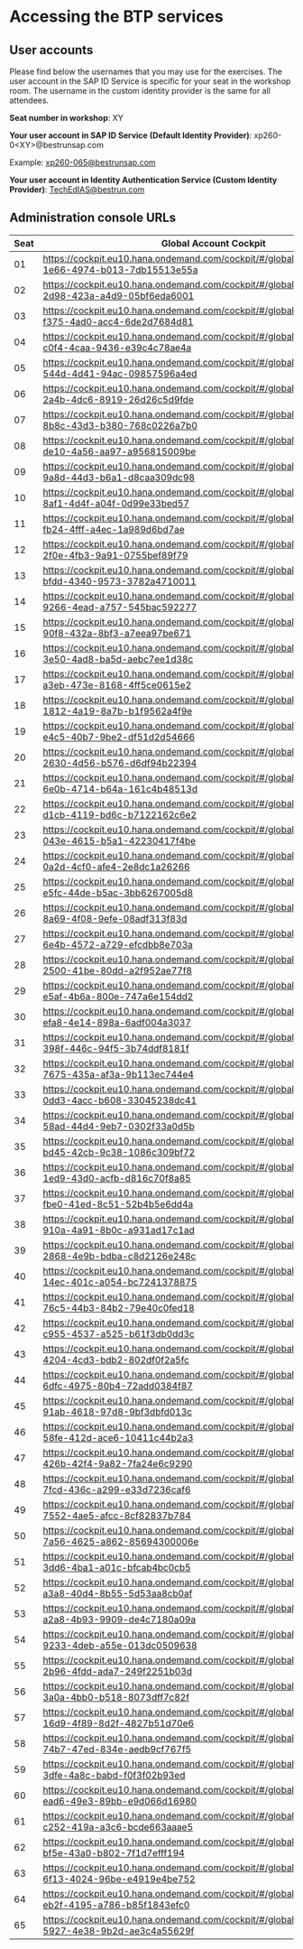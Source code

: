 # Accessing the BTP services

## User accounts

Please find below the usernames that you may use for the exercises. The user account in the SAP ID Service is specific for your seat in the workshop room. The username in the custom identity provider is the same for all attendees. 

**Seat number in workshop**: XY

**Your user account in SAP ID Service (Default Identity Provider)**: xp260-0\<XY\>@bestrunsap.com

Example: xp260-065@bestrunsap.com

**Your user account in Identity Authentication Service (Custom Identity Provider)**: TechEdIAS@bestrun.com

## Administration console URLs
  
| Seat  | Global Account Cockpit | Identity Authentication Service console |
| ----- | ---------------------- | --------------------------------------- |
| 01 | https://cockpit.eu10.hana.ondemand.com/cockpit/#/globalaccount/e286338d-1e66-4974-b013-7db15513e55a | https://bestrun01.accounts.ondemand.com/admin/ |
| 02 | https://cockpit.eu10.hana.ondemand.com/cockpit/#/globalaccount/0905619e-2d98-423a-a4d9-05bf6eda6001 | https://bestrun02.accounts.ondemand.com/admin/ |
| 03 | https://cockpit.eu10.hana.ondemand.com/cockpit/#/globalaccount/053932d4-f375-4ad0-acc4-6de2d7684d81 | https://bestrun03.accounts.ondemand.com/admin/ |
| 04 | https://cockpit.eu10.hana.ondemand.com/cockpit/#/globalaccount/c9b1abb8-c0f4-4caa-9436-e39c4c78ae4a | https://bestrun04.accounts.ondemand.com/admin/ |
| 05 | https://cockpit.eu10.hana.ondemand.com/cockpit/#/globalaccount/2675c01d-544d-4d41-94ac-09857596a4ed | https://bestrun05.accounts.ondemand.com/admin/ |
| 06 | https://cockpit.eu10.hana.ondemand.com/cockpit/#/globalaccount/754ac41e-2a4b-4dc6-8919-26d26c5d9fde | https://bestrun06.accounts.ondemand.com/admin/ |
| 07 | https://cockpit.eu10.hana.ondemand.com/cockpit/#/globalaccount/2127b6f1-8b8c-43d3-b380-768c0226a7b0 | https://bestrun07.accounts.ondemand.com/admin/ |
| 08 | https://cockpit.eu10.hana.ondemand.com/cockpit/#/globalaccount/0390f74e-de10-4a56-aa97-a956815009be | https://bestrun08.accounts.ondemand.com/admin/ |
| 09 | https://cockpit.eu10.hana.ondemand.com/cockpit/#/globalaccount/9231ca0e-9a8d-44d3-b6a1-d8caa309dc98 | https://bestrun09.accounts.ondemand.com/admin/ |
| 10 | https://cockpit.eu10.hana.ondemand.com/cockpit/#/globalaccount/de02e06c-8af1-4d4f-a04f-0d99e33bed57 | https://bestrun10.accounts.ondemand.com/admin/ |
| 11 | https://cockpit.eu10.hana.ondemand.com/cockpit/#/globalaccount/40a944e7-fb24-4fff-a4ec-1a989d6bd7ae | https://bestrun11.accounts.ondemand.com/admin/ |
| 12 | https://cockpit.eu10.hana.ondemand.com/cockpit/#/globalaccount/0bbdc4c2-2f0e-4fb3-9a91-0755bef89f79 | https://bestrun12.accounts.ondemand.com/admin/ |
| 13 | https://cockpit.eu10.hana.ondemand.com/cockpit/#/globalaccount/10233532-bfdd-4340-9573-3782a4710011 | https://bestrun13.accounts.ondemand.com/admin/ |
| 14 | https://cockpit.eu10.hana.ondemand.com/cockpit/#/globalaccount/32c31359-9266-4ead-a757-545bac592277 | https://bestrun14.accounts.ondemand.com/admin/ |
| 15 | https://cockpit.eu10.hana.ondemand.com/cockpit/#/globalaccount/36fda82d-90f8-432a-8bf3-a7eea97be671 | https://bestrun15.accounts.ondemand.com/admin/ |
| 16 | https://cockpit.eu10.hana.ondemand.com/cockpit/#/globalaccount/2f9410fd-3e50-4ad8-ba5d-aebc7ee1d38c | https://bestrun16.accounts.ondemand.com/admin/ |
| 17 | https://cockpit.eu10.hana.ondemand.com/cockpit/#/globalaccount/53f4b2fd-a3eb-473e-8168-4ff5ce0615e2 | https://bestrun17.accounts.ondemand.com/admin/ |
| 18 | https://cockpit.eu10.hana.ondemand.com/cockpit/#/globalaccount/85b7b168-1812-4a19-8a7b-b1f9562a4f9e | https://bestrun18.accounts.ondemand.com/admin/ |
| 19 | https://cockpit.eu10.hana.ondemand.com/cockpit/#/globalaccount/cbdc5c00-e4c5-40b7-9be2-df51d2d54666 | https://bestrun19.accounts.ondemand.com/admin/ |
| 20 | https://cockpit.eu10.hana.ondemand.com/cockpit/#/globalaccount/5ceaccca-2630-4d56-b576-d6df94b22394 | https://bestrun20.accounts.ondemand.com/admin/ |
| 21 | https://cockpit.eu10.hana.ondemand.com/cockpit/#/globalaccount/3ed78138-6e0b-4714-b64a-161c4b48513d | https://bestrun21.accounts.ondemand.com/admin/ |
| 22 | https://cockpit.eu10.hana.ondemand.com/cockpit/#/globalaccount/ea9843df-d1cb-4119-bd6c-b7122162c6e2 | https://bestrun22.accounts.ondemand.com/admin/ |
| 23 | https://cockpit.eu10.hana.ondemand.com/cockpit/#/globalaccount/972400f0-043e-4615-b5a1-42230417f4be | https://bestrun23.accounts.ondemand.com/admin/ |
| 24 | https://cockpit.eu10.hana.ondemand.com/cockpit/#/globalaccount/2dbf4c69-0a2d-4cf0-afe4-2e8dc1a26266 | https://bestrun24.accounts.ondemand.com/admin/ |
| 25 | https://cockpit.eu10.hana.ondemand.com/cockpit/#/globalaccount/9f982b77-e5fc-44de-b5ac-3bb6267005d8 | https://bestrun25.accounts.ondemand.com/admin/ |
| 26 | https://cockpit.eu10.hana.ondemand.com/cockpit/#/globalaccount/9ed751ea-8a69-4f08-9efe-08adf313f83d | https://bestrun26.accounts.ondemand.com/admin/ |
| 27 | https://cockpit.eu10.hana.ondemand.com/cockpit/#/globalaccount/1097643d-6e4b-4572-a729-efcdbb8e703a | https://bestrun27.accounts.ondemand.com/admin/ |
| 28 | https://cockpit.eu10.hana.ondemand.com/cockpit/#/globalaccount/b1f4974c-2500-41be-80dd-a2f952ae77f8 | https://bestrun28.accounts.ondemand.com/admin/ |
| 29 | https://cockpit.eu10.hana.ondemand.com/cockpit/#/globalaccount/0653841c-e5af-4b6a-800e-747a6e154dd2 | https://bestrun29.accounts.ondemand.com/admin/ |
| 30 | https://cockpit.eu10.hana.ondemand.com/cockpit/#/globalaccount/a1dadff1-efa8-4e14-898a-6adf004a3037 | https://bestrun30.accounts.ondemand.com/admin/ |
| 31 | https://cockpit.eu10.hana.ondemand.com/cockpit/#/globalaccount/b0383fc2-398f-446c-94f5-3b74ddf8181f | https://bestrun31.accounts.ondemand.com/admin/ |
| 32 | https://cockpit.eu10.hana.ondemand.com/cockpit/#/globalaccount/74c24696-7675-435a-af3a-9b113ec744e4 | https://bestrun32.accounts.ondemand.com/admin/ |
| 33 | https://cockpit.eu10.hana.ondemand.com/cockpit/#/globalaccount/f49120b5-0dd3-4acc-b608-33045238dc41 | https://bestrun33.accounts.ondemand.com/admin/ |
| 34 | https://cockpit.eu10.hana.ondemand.com/cockpit/#/globalaccount/080908f0-58ad-44d4-9eb7-0302f33a0d5b | https://bestrun34.accounts.ondemand.com/admin/ |
| 35 | https://cockpit.eu10.hana.ondemand.com/cockpit/#/globalaccount/46fd4681-bd45-42cb-9c38-1086c309bf72 | https://bestrun35.accounts.ondemand.com/admin/ |
| 36 | https://cockpit.eu10.hana.ondemand.com/cockpit/#/globalaccount/65637061-1ed9-43d0-acfb-d816c70f8a85 | https://bestrun36.accounts.ondemand.com/admin/ |
| 37 | https://cockpit.eu10.hana.ondemand.com/cockpit/#/globalaccount/6c7fa285-fbe0-41ed-8c51-52b4b5e6dd4a | https://bestrun37.accounts.ondemand.com/admin/ |
| 38 | https://cockpit.eu10.hana.ondemand.com/cockpit/#/globalaccount/1d6ebc4c-910a-4a91-8b0c-a931ad17c1ad | https://bestrun38.accounts.ondemand.com/admin/ |
| 39 | https://cockpit.eu10.hana.ondemand.com/cockpit/#/globalaccount/2e165448-2868-4e9b-bdba-c8d2126e248c | https://bestrun39.accounts.ondemand.com/admin/ |
| 40 | https://cockpit.eu10.hana.ondemand.com/cockpit/#/globalaccount/982a6826-14ec-401c-a054-bc7241378875 | https://bestrun40.accounts.ondemand.com/admin/ |
| 41 | https://cockpit.eu10.hana.ondemand.com/cockpit/#/globalaccount/05c798d7-76c5-44b3-84b2-79e40c0fed18 | https://bestrun41.accounts.ondemand.com/admin/ |
| 42 | https://cockpit.eu10.hana.ondemand.com/cockpit/#/globalaccount/4b569532-c955-4537-a525-b61f3db0dd3c | https://bestrun42.accounts.ondemand.com/admin/ |
| 43 | https://cockpit.eu10.hana.ondemand.com/cockpit/#/globalaccount/45ee75c9-4204-4cd3-bdb2-802df0f2a5fc | https://bestrun43.accounts.ondemand.com/admin/ |
| 44 | https://cockpit.eu10.hana.ondemand.com/cockpit/#/globalaccount/848b388f-6dfc-4975-80b4-72add0384f87 | https://bestrun44.accounts.ondemand.com/admin/ |
| 45 | https://cockpit.eu10.hana.ondemand.com/cockpit/#/globalaccount/30ba771a-91ab-4618-97d8-9bf3dbfd013c | https://bestrun45.accounts.ondemand.com/admin/ |
| 46 | https://cockpit.eu10.hana.ondemand.com/cockpit/#/globalaccount/b564e510-58fe-412d-ace6-10411c44b2a3 | https://bestrun46.accounts.ondemand.com/admin/ |
| 47 | https://cockpit.eu10.hana.ondemand.com/cockpit/#/globalaccount/5b0163e3-426b-42f4-9a82-7fa24e6c9290 | https://bestrun47.accounts.ondemand.com/admin/ |
| 48 | https://cockpit.eu10.hana.ondemand.com/cockpit/#/globalaccount/20ef6ab1-7fcd-436c-a299-e33d7236caf6 | https://bestrun48.accounts.ondemand.com/admin/ |
| 49 | https://cockpit.eu10.hana.ondemand.com/cockpit/#/globalaccount/4323f920-7552-4ae5-afcc-8cf82837b784 | https://bestrun49.accounts.ondemand.com/admin/ |
| 50 | https://cockpit.eu10.hana.ondemand.com/cockpit/#/globalaccount/3e6b9a51-7a56-4625-a862-85694300006e | https://bestrun50.accounts.ondemand.com/admin/ |
| 51 | https://cockpit.eu10.hana.ondemand.com/cockpit/#/globalaccount/4c63c22e-3dd6-4ba1-a01c-bfcab4bc0cb5 | https://bestrun51.accounts.ondemand.com/admin/ |
| 52 | https://cockpit.eu10.hana.ondemand.com/cockpit/#/globalaccount/a4606232-a3a8-40d4-8b55-5d53aa8cb0af | https://bestrun52.accounts.ondemand.com/admin/ |
| 53 | https://cockpit.eu10.hana.ondemand.com/cockpit/#/globalaccount/5de18204-a2a8-4b93-9909-de4c7180a09a | https://bestrun53.accounts.ondemand.com/admin/ |
| 54 | https://cockpit.eu10.hana.ondemand.com/cockpit/#/globalaccount/faae020b-9233-4deb-a55e-013dc0509638 | https://bestrun54.accounts.ondemand.com/admin/ |
| 55 | https://cockpit.eu10.hana.ondemand.com/cockpit/#/globalaccount/8f020291-2b96-4fdd-ada7-249f2251b03d | https://bestrun55.accounts.ondemand.com/admin/ |
| 56 | https://cockpit.eu10.hana.ondemand.com/cockpit/#/globalaccount/04f150f4-3a0a-4bb0-b518-8073dff7c82f | https://bestrun56.accounts.ondemand.com/admin/ |
| 57 | https://cockpit.eu10.hana.ondemand.com/cockpit/#/globalaccount/9344c2eb-16d9-4f89-8d2f-4827b51d70e6 | https://bestrun57.accounts.ondemand.com/admin/ |
| 58 | https://cockpit.eu10.hana.ondemand.com/cockpit/#/globalaccount/5cd6d86d-74b7-47ed-834e-aedb9cf767f5 | https://bestrun58.accounts.ondemand.com/admin/ |
| 59 | https://cockpit.eu10.hana.ondemand.com/cockpit/#/globalaccount/13273960-3dfe-4a8c-babd-f0f3f02b93ed | https://bestrun59.accounts.ondemand.com/admin/ |
| 60 | https://cockpit.eu10.hana.ondemand.com/cockpit/#/globalaccount/458de84d-ead6-49e3-89bb-e9d066d16980 | https://bestrun60.accounts.ondemand.com/admin/ |
| 61 | https://cockpit.eu10.hana.ondemand.com/cockpit/#/globalaccount/8672ac62-c252-419a-a3c6-bcde663aaae5 | https://bestrun61.accounts.ondemand.com/admin/ |
| 62 | https://cockpit.eu10.hana.ondemand.com/cockpit/#/globalaccount/96350aa1-bf5e-43a0-b802-7f1d7efff194 | https://bestrun62.accounts.ondemand.com/admin/ |
| 63 | https://cockpit.eu10.hana.ondemand.com/cockpit/#/globalaccount/0047613e-6f13-4024-96be-e4919e4be752 | https://bestrun63.accounts.ondemand.com/admin/ |
| 64 | https://cockpit.eu10.hana.ondemand.com/cockpit/#/globalaccount/891c226d-eb2f-4195-a786-b85f1843efc0 | https://bestrun64.accounts.ondemand.com/admin/ |
| 65 | https://cockpit.eu10.hana.ondemand.com/cockpit/#/globalaccount/823f5b43-5927-4e38-9b2d-ae3c4a55629f | https://bestrun65.accounts.ondemand.com/admin/ |
 



